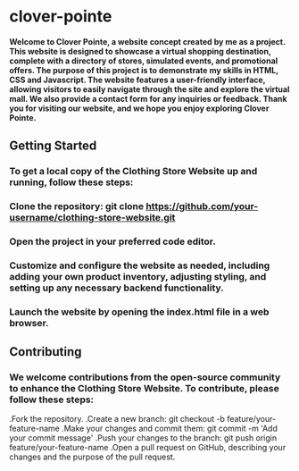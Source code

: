 # clover-pointe
#### Welcome to Clover Pointe, a website concept created by me as a project. This website is designed to showcase a virtual shopping destination, complete with a directory of stores, simulated events, and promotional offers. The purpose of this project is to demonstrate my skills in HTML, CSS and Javascript. The website features a user-friendly interface, allowing visitors to easily navigate through the site and explore the virtual mall. We also provide a contact form for any inquiries or feedback. Thank you for visiting our website, and we hope you enjoy exploring Clover Pointe.

## Getting Started
### To get a local copy of the Clothing Store Website up and running, follow these steps:
### Clone the repository: git clone https://github.com/your-username/clothing-store-website.git
### Open the project in your preferred code editor.
### Customize and configure the website as needed, including adding your own product inventory, adjusting styling, and setting up any necessary backend functionality.
### Launch the website by opening the index.html file in a web browser.

## Contributing
### We welcome contributions from the open-source community to enhance the Clothing Store Website. To contribute, please follow these steps:

.Fork the repository.
.Create a new branch: git checkout -b feature/your-feature-name
.Make your changes and commit them: git commit -m 'Add your commit message'
.Push your changes to the branch: git push origin feature/your-feature-name
.Open a pull request on GitHub, describing your changes and the purpose of the pull request.
